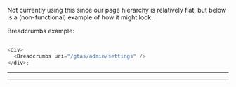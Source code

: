 Not currently using this since our page hierarchy is relatively flat, but
below is a (non-functional) example of how it might look.

Breadcrumbs example:

```js

<div>
  <Breadcrumbs uri="/gtas/admin/settings" />
</div>;
```

---

---
